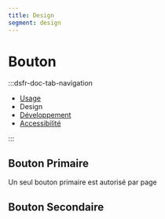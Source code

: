 ```yaml
---
title: Design
segment: design
---
```


# Bouton

:::dsfr-doc-tab-navigation
- [Usage](../index.md)
- Design
- [Développement](../develop/index.md)
- [Accessibilité](../accessibility/index.md)

:::

## Bouton Primaire

Un seul bouton primaire est autorisé par page

## Bouton Secondaire
